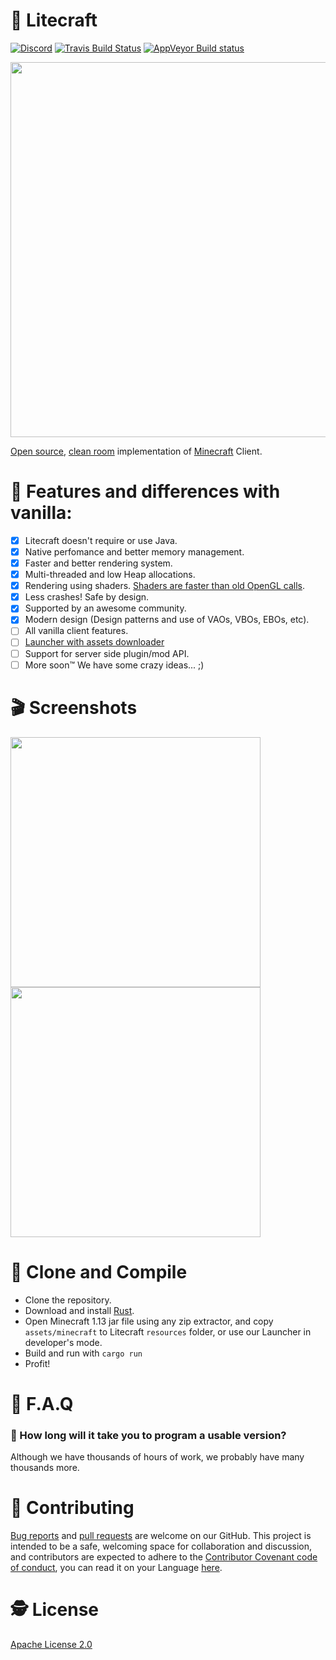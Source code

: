 # 👾 Litecraft
[![Discord](https://img.shields.io/discord/371055566480605184.svg)](https://discord.gg/qKjuDxx)
[![Travis Build Status](https://travis-ci.org/Litecrafty/Litecraft.svg?branch=master)](https://travis-ci.org/Litecrafty/Litecraft)
[![AppVeyor Build status](https://ci.appveyor.com/api/projects/status/8w3v571dpu2a84y6?svg=true)](https://ci.appveyor.com/project/Litecrafty/litecraft)

<img src="https://i.imgur.com/JwRuNEl.gif" width="600">

[Open source](https://en.wikipedia.org/wiki/Free_and_open-source_software), [clean room](https://en.wikipedia.org/wiki/Clean_room_design) implementation of [Minecraft](https://minecraft.net) Client.

# 💠 Features and differences with vanilla:
- [X] Litecraft doesn't require or use Java.
- [X] Native perfomance and better memory management.
- [X] Faster and better rendering system.
- [X] Multi-threaded and low Heap allocations.
- [X] Rendering using shaders. [Shaders are faster than old OpenGL calls](https://thebookofshaders.com/00/).
- [X] Less crashes! Safe by design.
- [X] Supported by an awesome community.
- [X] Modern design (Design patterns and use of VAOs, VBOs, EBOs, etc).
- [ ] All vanilla client features.
- [ ] [Launcher with assets downloader](https://github.com/Litecrafty/Launcher)
- [ ] Support for server side plugin/mod API.
- [ ] More soon™ We have some crazy ideas... ;)

# 🎬 Screenshots
<img src="https://cdn.discordapp.com/attachments/377277794595635210/377296799892766720/unknown.png" width="400">
<img src="https://cdn.discordapp.com/attachments/377277794595635210/377277937902419968/687474703a2f2f692e696d6775722e636f6d2f68465967334a752e706e67.png" width="400">

# 🔧 Clone and Compile

 - Clone the repository.
 - Download and install [Rust](https://rustup.rs/).
 - Open Minecraft 1.13 jar file using any zip extractor, and copy `assets/minecraft` to Litecraft `resources` folder, or use our Launcher in developer's mode.
 - Build and run with `cargo run`
 - Profit!

# 🎉 F.A.Q

### 🤔 How long will it take you to program a usable version?
Although we have thousands of hours of work, we probably have many thousands more.

# 🤘 Contributing
[Bug reports](https://github.com/Litecrafty/Litecraft/issues) and [pull requests](https://github.com/Litecrafty/Litecraft/pulls) are welcome on our GitHub. This project is intended to be a safe, welcoming space for collaboration and discussion, and contributors are expected to adhere to the [Contributor Covenant code of conduct](https://github.com/Litecrafty/Litecraft/blob/master/CONTRIBUTING.md), you can read it on your Language [here](https://www.contributor-covenant.org/translations.html).

# 🕵 License
[Apache License 2.0](https://github.com/Litecrafty/Litecraft/blob/master/LICENSE)
